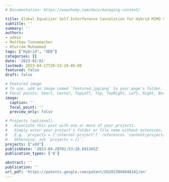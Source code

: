 ```yaml
---
# Documentation: https://wowchemy.com/docs/managing-content/

title: Global Equalizer Self-Interference Cancelation for Hybrid MIMO Systems
subtitle: ''
summary: ''
authors:
- admin
- Matthew Tonnemacher
- Khurram Muhammad
tags: ["Hybrid", "XDD"]
categories: []
date: '2023-02-01'
lastmod: 2023-04-27T20:53:29-05:00
featured: false
draft: false

# Featured image
# To use, add an image named `featured.jpg/png` to your page's folder.
# Focal points: Smart, Center, TopLeft, Top, TopRight, Left, Right, BottomLeft, Bottom, BottomRight.
image:
  caption: ''
  focal_point: ''
  preview_only: false

# Projects (optional).
#   Associate this post with one or more of your projects.
#   Simply enter your project's folder or file name without extension.
#   E.g. `projects = ["internal-project"]` references `content/project/deep-learning/index.md`.
#   Otherwise, set `projects = []`.
projects: ["xdd"]
publishDate: '2023-04-28T01:53:28.691345Z'
publication_types: ['8']

abstract: ''
publication: ''
url_pdf: 'https://patents.google.com/patent/US20230046481A1/en'
---
```

